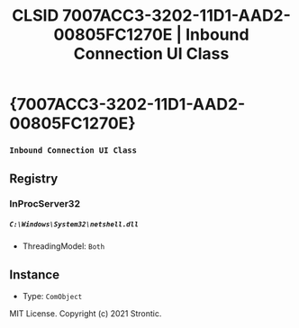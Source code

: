 ﻿---
title: "CLSID 7007ACC3-3202-11D1-AAD2-00805FC1270E | Inbound Connection UI Class"
excerpt: What is COM-Object CLSID 7007ACC3-3202-11D1-AAD2-00805FC1270E?
---

# {7007ACC3-3202-11D1-AAD2-00805FC1270E}

### `Inbound Connection UI Class`

## Registry


### InProcServer32

##### `C:\Windows\System32\netshell.dll`
* ThreadingModel: `Both`

## Instance

* Type: `ComObject`

MIT License. Copyright (c) 2021 Strontic.


